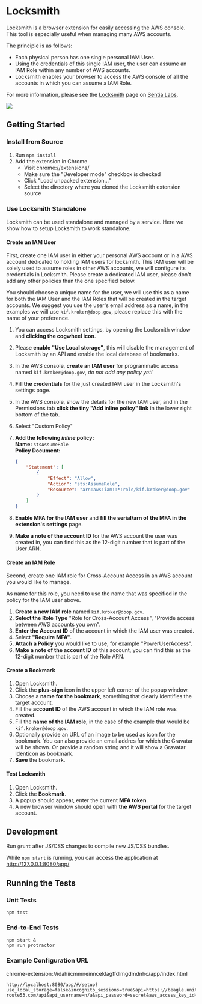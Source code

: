 # Locksmith
Locksmith is a browser extension for easily accessing the AWS console.
This tool is especially useful when managing many AWS accounts.

The principle is as follows:

  * Each physical person has one single personal IAM User.
  * Using the credentials of this single IAM user, the user can assume an
    IAM Role within any number of AWS accounts.
  * Locksmith enables your browser to access the AWS console of all the
    accounts in which you can assume a IAM Role.

For more information, please see the [Locksmith](http://www.sentialabs.io/locksmith.html)
page on [Sentia Labs](http://www.sentialabs.io).

![](http://www.sentialabs.io/assets/locksmith/bookmarks.png)

## Getting Started

### Install from Source
  1. Run `npm install`
  2. Add the extension in Chrome
     * Visit chrome://extensions/
     * Make sure the "Developer mode" checkbox is checked
     * Click "Load unpacked extension..."
     * Select the directory where you cloned the Locksmith extension source

### Use Locksmith Standalone
Locksmith can be used standalone and managed by a service.
Here we show how to setup Locksmith to work standalone.

#### Create an IAM User
First, create one IAM user in either your personal AWS account or in a AWS
account dedicated to holding IAM users for locksmith.
This IAM user will be solely used to assume roles in other AWS accounts, we will
configure its credentials in Locksmith.
Please create a dedicated IAM user, please don't add any other policies than the
one specified below.

You should choose a unique name for the user, we will use this as a name for
both the IAM User and the IAM Roles that will be created in the target accounts.
We suggest you use the user's email address as a name, in the examples we will
use `kif.kroker@doop.gov`, please replace this with the name of your preference.

  1. You can access Locksmith settings, by opening the Locksmith window and
     **clicking the cogwheel icon**.
  1. Please **enable "Use Local storage"**, this will disable the management of
     Locksmith by an API and enable the local database of bookmarks.
  1. In the AWS console, **create an IAM user** for programmatic access named
     `kif.kroker@doop.gov`, _do not add any policy yet!_
  1. **Fill the credentials** for the just created IAM user in the Locksmith's
     settings page.
  1. In the AWS console, show the details for the new IAM user, and in the
     Permissions tab **click the tiny "Add inline policy" link** in the lower
     right bottom of the tab.
  1. Select "Custom Policy"
  1. **Add the following _inline_ policy:**  
     **Name:** `stsAssumeRole`  
     **Policy Document:**
     
     ```json
     {
         "Statement": [
             {
                 "Effect": "Allow",
                 "Action": "sts:AssumeRole",
                 "Resource": "arn:aws:iam::*:role/kif.kroker@doop.gov"
             }
         ]
     }
     ```

  1. **Enable MFA for the IAM user** and **fill the serial/arn of the MFA in the
     extension's settings** page.
  1. **Make a note of the account ID** for the AWS account the user was created in,
     you can find this as the 12-digit number that is part of the User ARN.

#### Create an IAM Role
Second, create one IAM role for Cross-Account Access in an AWS account you would
like to manage.

As name for this role, you need to use the name that was specified in the policy
for the IAM user above.

  1. **Create a new IAM role** named `kif.kroker@doop.gov`.
  2. **Select the Role Type** "Role for Cross-Account Access", "Provide access
     between AWS accounts you own".
  3. **Enter the Account ID** of the account in which the IAM user was created.
  4. Select **"Require MFA"**.
  5. **Attach a Policy** you would like to use, for example "PowerUserAccess".
  6. **Make a note of the account ID** of this account, you can find this as
     the 12-digit number that is part of the Role ARN.
     
#### Create a Bookmark
  1. Open Locksmith.
  2. Click the **plus-sign** icon in the upper left corner of the popup window.
  3. Choose a **name for the bookmark**, something that clearly identifies the
     target account.
  4. Fill the **account ID** of the AWS account in which the IAM role was created.
  5. Fill the **name of the IAM role**, in the case of the example that would
     be `kif.kroker@doop.gov`.
  6. Optionally provide an URL of an image to be used as icon for the
     bookmark. You can also provide an email addres for which the Gravatar
     will be shown. Or provide a random string and it will show a Gravatar
     Identicon as bookmark.
  7. **Save** the bookmark.
 
#### Test Locksmith
  1. Open Locksmith.
  2. Click the **Bookmark**.
  3. A popup should appear, enter the current **MFA token**.
  4. A new browser window should open with **the AWS portal** for the target
     account.

## Development

Run `grunt` after JS/CSS changes to compile new JS/CSS bundles.

While `npm start` is running, you can access the application at http://127.0.0.1:8080/app/

## Running the Tests

### Unit Tests

```
npm test
```

### End-to-End Tests

```
npm start &
npm run protractor
```

### Example Configuration URL
chrome-extension://idahiicmmneinnceklagffdlmgdmdnhc/app/index.html

```
http://localhost:8080/app/#/setup?use_local_storage=false&incognito_sessions=true&api=https://beagle.unitt-route53.com/api&api_username=n/a&api_password=secret&aws_access_key_id=AKIAXXXXXXXX&aws_secret_access_key=xxxxxxxxxx&mfa_serial_number=arn:aws:iam::12345654321:mfa/somebody&account_management=false
```
